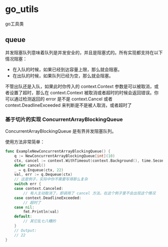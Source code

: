 # go_utils

go工具类

## queue

并发阻塞队列意味着队列是并发安全的，并且是阻塞式的。所有实现都支持在以下情况阻塞：

- 在入队的时候，如果已经到达容量上限，那么就会阻塞。
- 在出队的时候，如果队列已经为空，那么就会阻塞。

不管出队还是入队，如果此时你传入的 context.Context 参数是可以被取消，或者设置了超时，那么在 context.Context 被取消或者超时的时候会返回错误。你可以通过检测返回的 error 是不是 context.Cancel 或者 context.DeadlineExceeded 来判断是不是被人取消，或者超时了

### 基于切片的实现 ConcurrentArrayBlockingQueue

ConcurrentArrayBlockingQueue 是有界并发阻塞队列。

使用方法非常简单：

```go
func ExampleNewConcurrentArrayBlockingQueue() {
	q := NewConcurrentArrayBlockingQueue[int](10)
	ctx, cancel := context.WithTimeout(context.Background(), time.Second)
	defer cancel()
	_ = q.Enqueue(ctx, 22)
	val, err := q.Dequeue(ctx)
	// 这是例子，实际中你不需要写得那么复杂
	switch err {
	case context.Canceled:
		// 有人主动取消了，即调用了 cancel 方法。在这个例子里不会出现这个情况
	case context.DeadlineExceeded:
		// 超时了
	case nil:
		fmt.Println(val)
	default:
		// 其它乱七八糟的
	}
	// Output:
	// 22
}

```